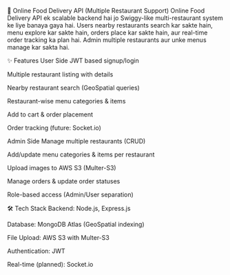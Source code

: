 🍔 Online Food Delivery API (Multiple Restaurant Support)
Online Food Delivery API ek scalable backend hai jo Swiggy-like multi-restaurant system ke liye banaya gaya hai.
Users nearby restaurants search kar sakte hain, menu explore kar sakte hain, orders place kar sakte hain, aur real-time order tracking ka plan hai.
Admin multiple restaurants aur unke menus manage kar sakta hai.

✨ Features
User Side
JWT based signup/login

Multiple restaurant listing with details

Nearby restaurant search (GeoSpatial queries)

Restaurant-wise menu categories & items

Add to cart & order placement

Order tracking (future: Socket.io)

Admin Side
Manage multiple restaurants (CRUD)

Add/update menu categories & items per restaurant

Upload images to AWS S3 (Multer-S3)

Manage orders & update order statuses

Role-based access (Admin/User separation)

🛠 Tech Stack
Backend: Node.js, Express.js

Database: MongoDB Atlas (GeoSpatial indexing)

File Upload: AWS S3 with Multer-S3

Authentication: JWT

Real-time (planned): Socket.io

